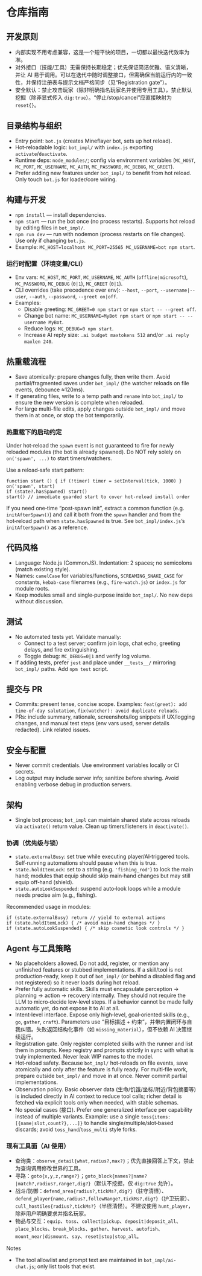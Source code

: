 # 仓库指南

## 开发原则
- 内部实现不用考虑兼容，这是一个短平快的项目，一切都以最快迭代效率为准。
- 对外接口（技能/工具）无需保持长期稳定；优先保证简洁优雅、语义清晰，并让 AI 易于调用。可以在迭代中随时调整接口，但需确保当前运行内的一致性，并保持注册表与提示文档严格同步（见“Registration gate”）。
- 安全默认：禁止攻击玩家（除非明确指名玩家名并使用专用工具），禁止默认挖掘（除非显式传入 `dig:true`）。“停止/stop/cancel”应直接映射为 `reset{}`。

## 目录结构与组织
- Entry point: `bot.js` (creates Mineflayer bot, sets up hot reload).
- Hot‑reloadable logic: `bot_impl/` with `index.js` exporting `activate`/`deactivate`.
- Runtime deps: `node_modules/`; config via environment variables (`MC_HOST`, `MC_PORT`, `MC_USERNAME`, `MC_AUTH`, `MC_PASSWORD`, `MC_DEBUG`, `MC_GREET`).
- Prefer adding new features under `bot_impl/` to benefit from hot reload. Only touch `bot.js` for loader/core wiring.

## 构建与开发
- `npm install` — install dependencies.
- `npm start` — run the bot once (no process restarts). Supports hot reload by editing files in `bot_impl/`.
- `npm run dev` — run with nodemon (process restarts on file changes). Use only if changing `bot.js`.
- Example: `MC_HOST=localhost MC_PORT=25565 MC_USERNAME=bot npm start`.

### 运行时配置（环境变量/CLI）
- Env vars: `MC_HOST`, `MC_PORT`, `MC_USERNAME`, `MC_AUTH` (`offline|microsoft`), `MC_PASSWORD`, `MC_DEBUG` (`0|1`), `MC_GREET` (`0|1`).
- CLI overrides (take precedence over env): `--host`, `--port`, `--username|--user`, `--auth`, `--password`, `--greet on|off`.
- Examples:
  - Disable greeting: `MC_GREET=0 npm start` or `npm start -- --greet off`.
  - Change bot name: `MC_USERNAME=MyBot npm start` or `npm start -- --username MyBot`.
  - Reduce logs: `MC_DEBUG=0 npm start`.
  - Increase AI reply size: `.ai budget maxtokens 512` and/or `.ai reply maxlen 240`.

## 热重载流程
- Save atomically: prepare changes fully, then write them. Avoid partial/fragmented saves under `bot_impl/` (the watcher reloads on file events, debounce ≈120ms).
- If generating files, write to a temp path and `rename` into `bot_impl/` to ensure the new version is complete when reloaded.
- For large multi-file edits, apply changes outside `bot_impl/` and move them in at once, or stop the bot temporarily.

### 热重载下的启动约定

Under hot‑reload the `spawn` event is not guaranteed to fire for newly reloaded modules (the bot is already spawned). Do NOT rely solely on `on('spawn', ...)` to start timers/watchers.

Use a reload‑safe start pattern:

```
function start () { if (!timer) timer = setInterval(tick, 1000) }
on('spawn', start)
if (state?.hasSpawned) start()
start() // immediate guarded start to cover hot‑reload install order
```

If you need one‑time “post‑spawn init”, extract a common function (e.g. `initAfterSpawn()`) and call it both from the `spawn` handler and from the hot‑reload path when `state.hasSpawned` is true. See `bot_impl/index.js`’s `initAfterSpawn()` as a reference.

## 代码风格
- Language: Node.js (CommonJS). Indentation: 2 spaces; no semicolons (match existing style).
- Names: `camelCase` for variables/functions, `SCREAMING_SNAKE_CASE` for constants, `kebab-case` filenames (e.g., `fire-watch.js`) or `index.js` for module roots.
- Keep modules small and single‑purpose inside `bot_impl/`. No new deps without discussion.

## 测试
- No automated tests yet. Validate manually:
  - Connect to a test server; confirm join logs, chat echo, greeting delays, and fire extinguishing.
  - Toggle debug: `MC_DEBUG=0|1` and verify log volume.
- If adding tests, prefer `jest` and place under `__tests__/` mirroring `bot_impl/` paths. Add `npm test` script.

## 提交与 PR
- Commits: present tense, concise scope. Examples: `feat(greet): add time-of-day salutation`, `fix(watcher): avoid duplicate reloads`.
- PRs: include summary, rationale, screenshots/log snippets if UX/logging changes, and manual test steps (env vars used, server details redacted). Link related issues.

## 安全与配置
- Never commit credentials. Use environment variables locally or CI secrets.
- Log output may include server info; sanitize before sharing. Avoid enabling verbose debug in production servers.

## 架构
- Single bot process; `bot_impl` can maintain shared state across reloads via `activate()` return value. Clean up timers/listeners in `deactivate()`.

### 协调（优先级与锁）
- `state.externalBusy`: set true while executing player/AI‑triggered tools. Self‑running automations should pause when this is true.
- `state.holdItemLock`: set to a string (e.g. `'fishing_rod'`) to lock the main hand; modules that equip should skip main‑hand changes but may still equip off‑hand (shield).
- `state.autoLookSuspended`: suspend auto‑look loops while a module needs precise aim (e.g., fishing).

Recommended usage in modules:
```
if (state.externalBusy) return // yield to external actions
if (state.holdItemLock) { /* avoid main-hand changes */ }
if (state.autoLookSuspended) { /* skip cosmetic look controls */ }
```

## Agent 与工具策略
- No placeholders allowed. Do not add, register, or mention any unfinished features or stubbed implementations. If a skill/tool is not production‑ready, keep it out of `bot_impl/` (or behind a disabled flag and not registered) so it never loads during hot reload.
- Prefer fully automatic skills. Skills must encapsulate perception → planning → action → recovery internally. They should not require the LLM to micro‑decide low‑level steps. If a behavior cannot be made fully automatic yet, do not expose it to AI at all.
- Intent‑level interface. Expose only high‑level, goal‑oriented skills (e.g., `go`, `gather`, `craft`). Parameters use “目标描述 + 约束”，并带内置闭环与自我纠错。失败返回结构化事件（如 `missing_material`），但不依赖 AI 决策继续运行。
- Registration gate. Only register completed skills with the runner and list them in prompts. Keep registry and prompts strictly in sync with what is truly implemented. Never leak WIP names to the model.
- Hot‑reload safety. Because `bot_impl/` hot‑reloads on file events, save atomically and only after the feature is fully ready. For multi‑file work, prepare outside `bot_impl/` and move in at once. Never commit partial implementations.
- Observation policy. Basic observer data (生命/饥饿/坐标/附近/背包摘要等) is included directly in AI context to reduce tool calls; richer detail is fetched via explicit tools only when needed, with stable schemas.
- No special cases (接口). Prefer one generalized interface per capability instead of multiple variants. Example: use a single `toss{items:[{name|slot,count?},...]}` to handle single/multiple/slot‑based discards; avoid `toss_hand`/`toss_multi` style forks.

### 现有工具面（AI 使用）
- 查询类：`observe_detail{what,radius?,max?}`；优先直接回答上下文，禁止为查询调用修改世界的工具。
- 寻路：`goto{x,y,z,range?}`；`goto_block{names?|name?|match?,radius?,range?,dig?}`（默认不挖掘，仅 `dig:true` 允许）。
- 战斗/防御：`defend_area{radius?,tickMs?,dig?}`（驻守清怪）、`defend_player{name,radius?,followRange?,tickMs?,dig?}`（护卫玩家）、`cull_hostiles{radius?,tickMs?}`（半径清怪）。不建议使用 `hunt_player`，除非用户明确要求并指名玩家。
- 物品与交互：`equip`、`toss`、`collect|pickup`、`deposit|deposit_all`、`place_blocks`、`break_blocks`、`gather`、`harvest`、`autofish`、`mount_near|dismount`、`say`、`reset|stop|stop_all`。

Notes
- The tool allowlist and prompt text are maintained in `bot_impl/ai-chat.js`; only list tools that exist.
